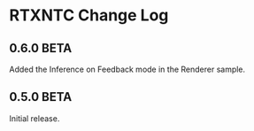 # RTXNTC Change Log

## 0.6.0 BETA

Added the Inference on Feedback mode in the Renderer sample.

## 0.5.0 BETA

Initial release.